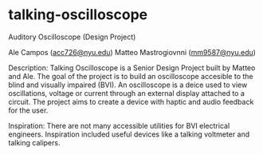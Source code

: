 # talking-oscilloscope
Auditory Oscilloscope (Design Project)

Ale Campos (acc726@nyu.edu)
Matteo Mastrogiovnni (mm9587@nyu.edu)

Description:
Talking Oscilloscope is a Senior Design Project built by Matteo and Ale. The goal of the project is to build an oscilloscope accesible to the blind and visually impaired (BVI).
An oscilloscope is a deice used to view oscillations, voltage or current through an external display attached to a circuit.
The project aims to create a device with haptic and audio feedback for the user. 



Inspiration:
There are not many accessible utilities for BVI electrical engineers. Inspiration included useful devices like a talking voltmeter and talking calipers.

